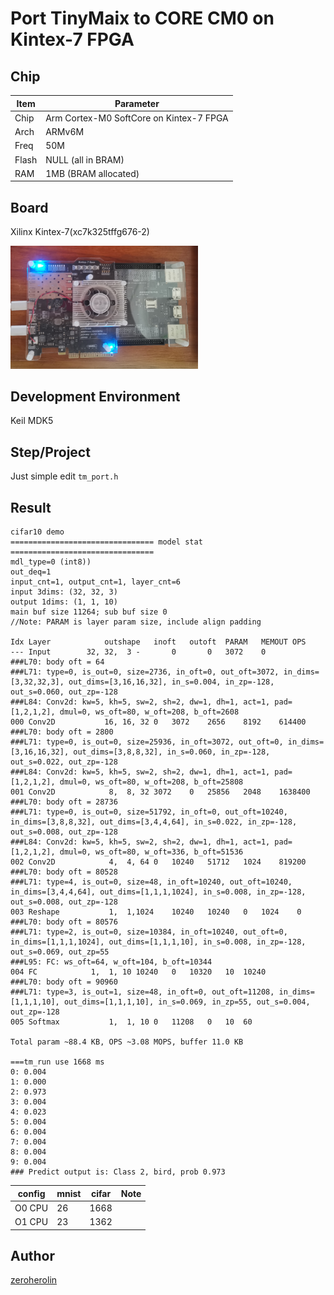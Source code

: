 # Port TinyMaix to CORE CM0 on Kintex-7 FPGA

## Chip

| Item  | Parameter |
| ----- | --------- |
| Chip  | Arm Cortex-M0 SoftCore on Kintex-7 FPGA |
| Arch  | ARMv6M    |
| Freq  | 50M       |
| Flash | NULL (all in BRAM) |
| RAM   | 1MB (BRAM allocated) |

## Board

Xilinx Kintex-7(xc7k325tffg676-2)

<a href="assets/Xilinx_Kintex-7_FPGA.jpg"><img width=300 src="assets/Xilinx_Kintex-7_FPGA.jpg"/></a>

## Development Environment

Keil MDK5

## Step/Project

Just simple edit `tm_port.h`

## Result

```
cifar10 demo
================================ model stat ================================
mdl_type=0 (int8))
out_deq=1 
input_cnt=1, output_cnt=1, layer_cnt=6
input 3dims: (32, 32, 3)
output 1dims: (1, 1, 10)
main buf size 11264; sub buf size 0
//Note: PARAM is layer param size, include align padding

Idx	Layer	         outshape	inoft	outoft	PARAM	MEMOUT OPS
---	Input    	 32, 32,  3	-   	0    	0 	3072 	0
###L70: body oft = 64
###L71: type=0, is_out=0, size=2736, in_oft=0, out_oft=3072, in_dims=[3,32,32,3], out_dims=[3,16,16,32], in_s=0.004, in_zp=-128, out_s=0.060, out_zp=-128
###L84: Conv2d: kw=5, kh=5, sw=2, sh=2, dw=1, dh=1, act=1, pad=[1,2,1,2], dmul=0, ws_oft=80, w_oft=208, b_oft=2608
000	Conv2D      	 16, 16, 32	0	3072	2656	8192	614400
###L70: body oft = 2800
###L71: type=0, is_out=0, size=25936, in_oft=3072, out_oft=0, in_dims=[3,16,16,32], out_dims=[3,8,8,32], in_s=0.060, in_zp=-128, out_s=0.022, out_zp=-128
###L84: Conv2d: kw=5, kh=5, sw=2, sh=2, dw=1, dh=1, act=1, pad=[1,2,1,2], dmul=0, ws_oft=80, w_oft=208, b_oft=25808
001	Conv2D      	  8,  8, 32	3072	0	25856	2048	1638400
###L70: body oft = 28736
###L71: type=0, is_out=0, size=51792, in_oft=0, out_oft=10240, in_dims=[3,8,8,32], out_dims=[3,4,4,64], in_s=0.022, in_zp=-128, out_s=0.008, out_zp=-128
###L84: Conv2d: kw=5, kh=5, sw=2, sh=2, dw=1, dh=1, act=1, pad=[1,2,1,2], dmul=0, ws_oft=80, w_oft=336, b_oft=51536
002	Conv2D      	  4,  4, 64	0	10240	51712	1024	819200
###L70: body oft = 80528
###L71: type=4, is_out=0, size=48, in_oft=10240, out_oft=10240, in_dims=[3,4,4,64], out_dims=[1,1,1,1024], in_s=0.008, in_zp=-128, out_s=0.008, out_zp=-128
003	Reshape      	  1,  1,1024	10240	10240	0	1024	0
###L70: body oft = 80576
###L71: type=2, is_out=0, size=10384, in_oft=10240, out_oft=0, in_dims=[1,1,1,1024], out_dims=[1,1,1,10], in_s=0.008, in_zp=-128, out_s=0.069, out_zp=55
###L95: FC: ws_oft=64, w_oft=104, b_oft=10344
004	FC      	  1,  1, 10	10240	0	10320	10	10240
###L70: body oft = 90960
###L71: type=3, is_out=1, size=48, in_oft=0, out_oft=11208, in_dims=[1,1,1,10], out_dims=[1,1,1,10], in_s=0.069, in_zp=55, out_s=0.004, out_zp=-128
005	Softmax      	  1,  1, 10	0	11208	0	10	60

Total param ~88.4 KB, OPS ~3.08 MOPS, buffer 11.0 KB

===tm_run use 1668 ms
0: 0.004
1: 0.000
2: 0.973
3: 0.004
4: 0.023
5: 0.004
6: 0.004
7: 0.004
8: 0.004
9: 0.004
### Predict output is: Class 2, bird, prob 0.973
```

| config | mnist | cifar | Note |
| ------ | ----- | ----- | ---- |
| O0 CPU | 26    | 1668  |      |
| O1 CPU | 23    | 1362  |      |

## Author

[zeroherolin](https://github.com/zeroherolin) 